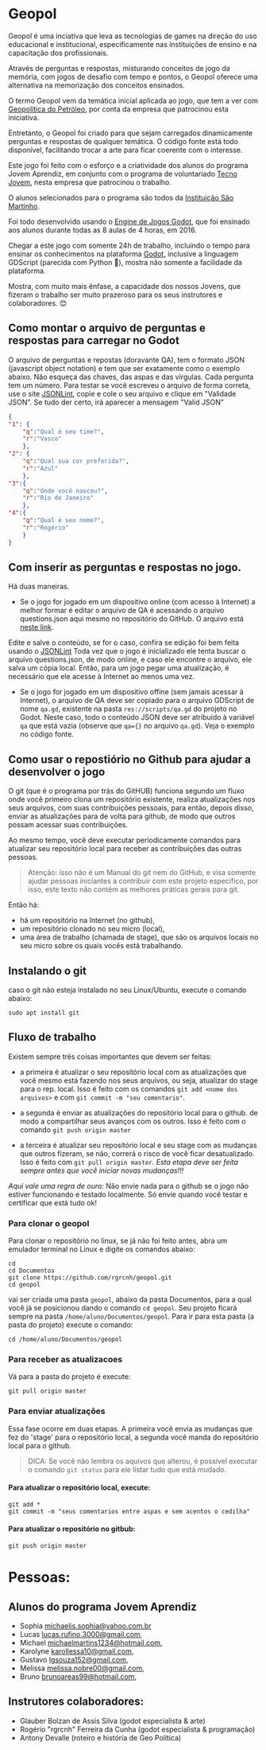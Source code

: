 # Geopol

Geopol é uma inciativa que leva as tecnologias
de games na direção do uso educacional e institucional, 
especificamente nas instituições de ensino e na capacitação dos profissionais.

Através de perguntas e respostas, misturando conceitos de jogo da memória,
com jogos de desafio com tempo e pontos, o Geopol oferece uma alternativa
na memorização dos conceitos ensinados.

O termo Geopol vem da temática inicial aplicada ao jogo,
que tem a ver com 
[Geopolítica do Petróleo](https://pt.wikipedia.org/wiki/Geopolítica_do_petróleo), 
por conta da empresa que patrocinou esta iniciativa.

Entretanto, o Geopol foi criado para que sejam carregados dinamicamente
perguntas e respostas de qualquer temática. O código fonte está todo
disponível, facilitando trocar a arte para ficar coerente com o interesse.

Este jogo foi feito com o esforço e a criatividade dos alunos do programa Jovem Aprendiz,
em conjunto com o programa de voluntariado 
[Tecno Jovem](http://www.corais.org/tecnojovem2016/), 
nesta empresa que patrocinou o trabalho. 

O alunos selecionados para o programa
são todos da [Instituição São Martinho](http://www.saomartinho.org.br/saomartinho/).

Foi todo desenvolvido usando o [Engine de Jogos Godot](https://godotengine.org/),
que foi ensinado aos alunos durante todas as 8 aulas de 4 horas, em 2016.

Chegar a este jogo com somente 24h de trabalho, incluindo o tempo para ensinar 
os conhecimentos na plataforma 
[Godot](https://godotengine.org/), inclusive a linguagem GDScript (parecida com Python  :snake:), 
mostra não somente a facilidade da plataforma.

Mostra, com muito mais ênfase, a capacidade dos nossos Jovens, que fizeram o trabalho ser muito
prazeroso para os seus instrutores e colaboradores. :blush:


## Como montar o arquivo de perguntas e respostas para carregar no Godot

O arquivo de perguntas e repostas (doravante QA), tem o formato 
JSON (javascript object notation) e tem que ser exatamente como o exemplo abaixo. 
Não esqueça das chaves, das aspas e das vírgulas. Cada pergunta tem um número.
Para testar se você escreveu o arquivo de forma correta,
use o site [JSONLint](http://jsonlint.com/), copie e cole o seu arquivo 
e clique em "Validade JSON". Se tudo der
certo, irá aparecer a mensagem "Valid JSON"


```json
{
"1": {
	"q":"Qual é seu time?", 
	"r":"Vasco"
	}, 
"2": {
	"q":"Qual sua cor preferida?", 
	"r":"Azul"
	}, 
"3":{
	"q":"Onde você nasceu?", 
	"r":"Rio de Janeiro"
	}, 
"4":{
	"q":"Qual é seu nome?", 
	"r":"Rogério"
	}
}

```

## Com inserir as perguntas e respostas no jogo.

Há duas maneiras. 

* Se o jogo for jogado em um dispositivo online (com acesso
à Internet) a melhor formar é editar o arquivo de QA é acessando o arquivo
questions.json aqui mesmo no repositório do GitHub. O arquivo está 
[neste link](https://github.com/rgrcnh/geopol/blob/master/QA/questions.json).

Edite e salve o conteúdo, se for o caso, confira se edição foi bem feita 
usando o [JSONLint](http://jsonlint.com/)
Toda vez que o jogo é inicializado ele tenta buscar o arquivo questions.json, 
de modo online, e caso ele encontre o arquivo, ele salva um cópia local.
Então, para um jogo pegar uma atualização, é necessário que ele acesse à Internet ao menos uma vez.


* Se o jogo for jogado em um dispositivo offine (sem jamais acessar à Internet), o arquivo de QA deve ser copiado para  o arquivo
GDScript de nome `qa.gd`, existente na pasta `res://scripts/qa.gd` do projeto no Godot. Neste caso, todo o conteúdo JSON deve ser atribuído à variável `qa` que está vazia (observe que `qa={}` no arquivo `qa.gd`). Veja o exemplo no código fonte.


## Como usar o repostiório no Github para ajudar a desenvolver o jogo

O git (que é o programa por trás do GitHUB) funciona segundo um fluxo 
onde você primeiro clona um repositório existente, realiza atualizações nos seus arquivos,
com suas contribuições pessoais, para então, depois disso, 
enviar as atualizações para de volta para github, de modo que outros
possam acessar suas contribuições. 

Ao mesmo tempo,
você deve executar periodicamente comandos para atualizar seu repositório local
para receber as contribuições das outras pessoas.

> Atenção: isso não é um Manual do git nem do GitHub, e visa somente ajudar
pessoas iniciantes a contribuir com este projeto específico, por isso, este texto
não contém as melhores práticas gerais para git.


Então há:

 * há um repositório na Internet (no github),
 * um repositório clonado no seu micro (local),
 * uma área de trabalho (chamada de stage), que são os arquivos locais 
 no seu micro sobre os quais vocês está trabalhando.


## Instalando o git

caso o git não esteja instalado no seu Linux/Ubuntu, execute o comando abaixo:

```
sudo apt install git
```

## Fluxo de trabalho

Existem sempre três coisas importantes que devem ser feitas: 

* a primeira é atualizar o seu repositório local com as atualizações
que você mesmo está fazendo nos seus arquivos, ou seja, atualizar do
stage para o rep. local. Isso é feito com os comandos `git add <nome dos arquivos>`
e com `git commit -m "seu comentario"`.

* a segunda é enviar as atualizações do repositório local para o github.
de modo a compartilhar seus avanços com os outros.
Isso é feito com o comando `git push origin master` 

* a terceira é atualizar seu repositório local e seu stage com as mudanças
que outros fizeram, se não, correrá o risco de você ficar desatualizado.
Isso é feito com `git pull origin master`. *Esta etapa deve ser feita sempre
antes que você iniciar novas mudanças!!!*

*Aqui vale uma regra de ouro:* Não envie nada para o github se 
o jogo não estiver funcionando e testado localmente.
Só envie quando você testar e certificar que está tudo ok!


### Para clonar o geopol

Para clonar o repositório no linux, se já não foi feito antes, abra um 
emulador terminal no Linux e digite os comandos abaixo:

```
cd 
cd Documentos
git clone https://github.com/rgrcnh/geopol.git
cd geopol
```

vai ser criada uma pasta `geopol`, abaixo da pasta Documentos, para a qual você
já se posicionou dando o comando `cd geopol`. Seu projeto ficará sempre na pasta `/home/aluno/Documentos/geopol`. Para ir para esta pasta (a pasta do projeto) execute o comando:

```
cd /home/aluno/Documentos/geopol
```


### Para receber as atualizacoes

Vá para a pasta do projeto é execute:

```
git pull origin master
```

### Para enviar atualizações

Essa fase ocorre em duas etapas. A primeira você envia as mudanças que fez do 'stage' para o repositório local, a segunda você manda do repositório local para o github.

> DICA: Se você não lembra os aquivos que alterou, é possível executar o comando `git status` para ele listar tudo que está mudado.

#### Para atualizar o repositório local, execute:

```
git add *
git commit -m "seus comentarios entre aspas e sem acentos o cedilha"
```

#### Para atualizar o repositório no gitbub:

```
git push origin master
```



# Pessoas:

## Alunos do programa Jovem Aprendiz
* Sophia <michaelis.sophia@yahoo.com.br>
* Lucas <lucas.rufino.3000@gmail.com>,
* Michael <michaelmartins1234@hotmail.com>,
* Karolyne <karollessa10@gmail.com>,
* Gustavo <lgsouza152@gmail.com>,
* Melissa <melissa.nobre00@gmail.com>,
* Bruno <brunoareas99@hotmail.com>,

## Instrutores colaboradores:

* Glauber Bolzan de Assis Silva (godot especialista & arte)
* Rogério "rgrcnh" Ferreira da Cunha (godot especialista & programação)
* Antony Devalle (roteiro e história de Geo Política)
